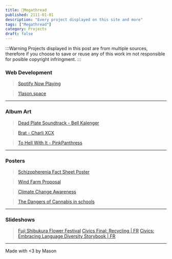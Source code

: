 ```yaml
---
title: 📌Megathread
published: 2111-01-01  
description: "Every project displayed on this site and more"    
tags: ["Megathread"]  
category: Projects  
draft: false
---
```

:::Warning
Projects displayed in this post are from multiple sources, therefore if you choose to save or reuse any of this work im not responsible for posible copyright infringment.
:::

### Web Development
>[Spotify Now Playing](https://11ason.space/posts/SpotifyNowPlaying/)

>[11ason.space](https://11ason.space)
---

### Album Art
>[Dead Plate Soundtrack - Bell Kalenger](https://11ason.space/posts/deadplatealbumart/)

>[Brat - Charli XCX](https://11ason.space/posts/bratalbumart/)

>[To Hell With It - PinkPanthress](https://11ason.space/posts/thwialbumart/)
---

### Posters
>[Schizopherenia Fact Sheet Poster](https://11ason.space/SchizophreniaFactSheetPoster)

>[Wind Farm Proposal](https://11ason.space/posts/windfarmproposal/)

>[Climate Change Awareness](https://11ason.space/posts/climatechange2024/)

>[The Dangers of Cannabis in schools](https://11ason.space/posts/cannabisbad/)
---

### Slideshows
>[Fuji Shibukura Flower Festival](https://11ason.space/posts/flowerfestival/)
>[Civics Final: Recycling | FR](https://11ason.space/posts/civicsrecycling/)
>[Civics: Embracing Language Diversity Storybook | FR](https://11ason.space/posts/civicsstorybook/)

---

Made with <3 by Mason